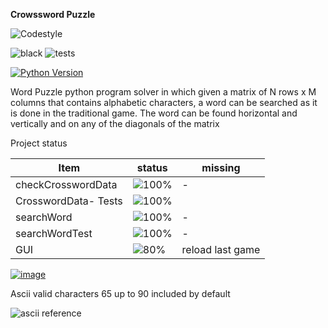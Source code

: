 **Crowssword Puzzle**

![Codestyle](https://img.shields.io/badge/code%20style-black-000000.svg)

![black](https://github.com/selobu/peakyoutest/actions/workflows/black.yml/badge.svg)
![tests](https://github.com/selobu/peakyoutest/actions/workflows/test.yml/badge.svg)

[![Python Version](https://img.shields.io/badge/python-3.8%20%7C%203.9%20%7C%203.10%20%7C%203.11-blue)](https://www.python.org/downloads/release/python-390/)

Word Puzzle python program solver in which given a matrix of N rows x M columns
that contains alphabetic characters, a word can be searched as it is done in the traditional game.
The word can be found horizontal and vertically and on any of the diagonals of the matrix


Project status

Item   | status | missing
----|-----|------
checkCrosswordData |  ![100%](https://progress-bar.dev/100) | -
CrosswordData- Tests |  ![100%](https://progress-bar.dev/100) | 
searchWord | ![100%](https://progress-bar.dev/100) | -
searchWordTest | ![100%](https://progress-bar.dev/100) | -
GUI | ![80%](https://progress-bar.dev/80) | reload last game


[![image](http://img.youtube.com/vi/ZRjcCYzADug/0.jpg)](https://youtu.be/ZRjcCYzADug)

Ascii valid characters 65 up to 90 included by default

![ascii reference](https://upload.wikimedia.org/wikipedia/commons/thumb/1/1b/ASCII-Table-wide.svg/1280px-ASCII-Table-wide.svg.png)

